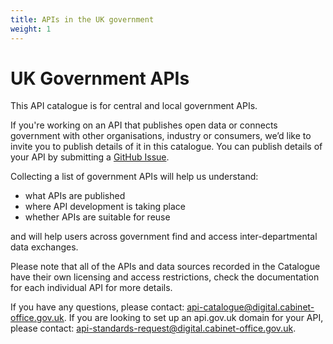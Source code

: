 ```yaml
---
title: APIs in the UK government
weight: 1
---
```


# UK Government APIs

This API catalogue is for central and local government APIs.

If you're working on an API that publishes open data or connects government with other organisations, industry or consumers, we’d like to invite you to publish details of it in this catalogue. You can publish details of your API by submitting a [GitHub Issue](https://github.com/alphagov/api-catalogue/issues).

Collecting a list of government APIs will help us understand:

* what APIs are published
* where API development is taking place
* whether APIs are suitable for reuse

and will help users across government find and access inter-departmental data exchanges.

Please note that all of the APIs and data sources recorded in the Catalogue have their own licensing and access restrictions, check the documentation for each individual API for more details.

If you have any questions, please contact: <api-catalogue@digital.cabinet-office.gov.uk>.
If you are looking to set up an api.gov.uk domain for your API, please contact: <api-standards-request@digital.cabinet-office.gov.uk>.
